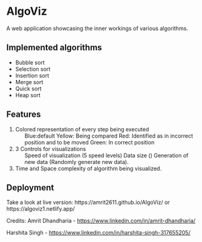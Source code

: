 <h1>AlgoViz</h1>
<p>
A web application showcasing the inner workings of various algorithms.
</p>

<h2>Implemented algorithms</h2>
<ul>
 <li>Bubble sort</li>
 <li>Selection sort</li>
 <li>Insertion sort</li>
 <li>Merge sort</li>
 <li>Quick sort</li>
 <li>Heap sort</li>
 </ul>

<h2>Features</h2>
<ol>
 <li>
  Colored representation of every step being executed
  <ul>
   Blue:default
   Yellow: Being compared
   Red: Identified as in incorrect position and to be moved
   Green: In correct position
  </ul>
 </li>
 <li>
  3 Controls for visualizations
  <ul>
   Speed of visualization (5 speed levels)
   Data size ()
   Generation of new data (Randomly generate new data).
  </ul>
 </li>
  <li>
  Time and Space complexity of algorithm being visualized.
 </li>
</ol>
 
<h2>Deployment</h2>
Take a look at live version: https://amrit2611.github.io/AlgoViz/
or   
https://algoviz1.netlify.app/
                        

Credits: 
Amrit Dhandharia - https://www.linkedin.com/in/amrit-dhandharia/

Harshita Singh - https://www.linkedin.com/in/harshita-singh-317655205/
